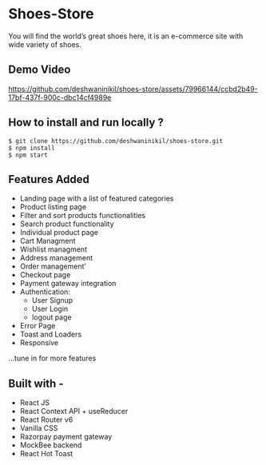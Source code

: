# Shoes-Store

You will find the world’s great shoes here, it is an e-commerce site with wide variety of shoes.

## Demo Video

https://github.com/deshwaninikil/shoes-store/assets/79966144/ccbd2b49-17bf-437f-900c-dbc14cf4989e


## How to install and run locally ?

```
$ git clone https://github.com/deshwaninikil/shoes-store.git
$ npm install
$ npm start

```

## Features Added

- Landing page with a list of featured categories
- Product listing page
- Filter and sort products functionalities
- Search product functionality
- Individual product page
- Cart Managment
- Wishlist managment
- Address management
- Order management'
- Checkout page
- Payment gateway integration
- Authentication:
   - User Signup
   - User Login
   - logout page
- Error Page
- Toast and Loaders
- Responsive

...tune in for more features

## Built with -

- React JS
- React Context API + useReducer
- React Router v6
- Vanilla CSS
- Razorpay payment gateway
- MockBee backend
- React Hot Toast
